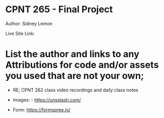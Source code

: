 # CPNT 265 - Final Project

Author: Sidney Lemon

Live Site Link:

# List the author and links to any Attributions for code and/or assets you used that are not your own;

- RE; CPNT 262 class video recordings and daily class notes

- Images: - https://unsplash.com/

- Form: https://formspree.io/

